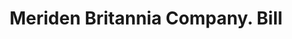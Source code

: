 ---
doi: 10.7916/D8PC4DDW
date_other: '1880'
date_other_textual: 1880-1889
form: printed ephemera
genre:
- Invoices
name:
- Meriden Britannia Company
object_in_context_url: https://biggert.cul.columbia.edu/items/view/ave_biggert_00084
subject_hierarchical_geographic:
- Meriden, Connecticut, United States
subject_name:
- Meriden Britannia Company
title: Meriden Britannia Company. Bill
sort_title: Meriden Britannia Company. Bill
call_number: ave_biggert_00084
coordinates:
- 41.53666666666666,-72.79472222222222
pid: ave_biggert_00084
identifiers: ave_biggert_00084
permalink: /biggert/ave_biggert_00084/
layout: iiif-image-page
---